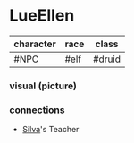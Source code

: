 ---
---

# LueEllen

|character|race|class|
|---------|----|-----|
|\#NPC|\#elf|\#druid|

### visual (picture)

### connections

* [Silva](../Players/Silva.md)'s Teacher
